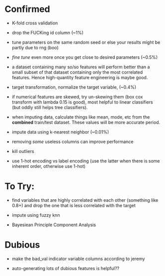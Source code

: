 # Confirmed

- K-fold cross validation

- drop the FUCKing id column (~1%)

- tune parameters on the same random seed or else your results might be partly due to rng (boo)

- *fine tune* even more once you get close to desired parameters (~0.5%)

- a dataset containing many so/so features will perform better than a small subset of that dataset containing only the most correlated features. Hence high-quantity feature engineering is maybe good.

- target transformation, normalize the target variable, (~0.4%)

- if numerical features are skewed, try un-skewing them (box cox transform with lambda 0.15 is good), most helpful to linear classifiers (but oddly still helps tree classifiers).

- when imputing data, calculate things like mean, mode, etc from the **combined** train/test dataset. These values will be more accurate period.

- impute data using k-nearest neighbor (~0.01%) 

- removing *some* useless columns can improve performance

- kill outliers

- use 1-hot encoding vs label encoding (use the latter when there is some inherent order, otherwise use 1-hot)

# To Try:

- find variables that are highly correlated with each other (something like 0.8+) and drop the one that is less correlated with the target

- impute using fuzzy knn

- Bayesiean Principle Component Analysis

# Dubious

- make the bad_val indicator variable columns according to jeremy

- auto-generating lots of dubious features is helpful??

